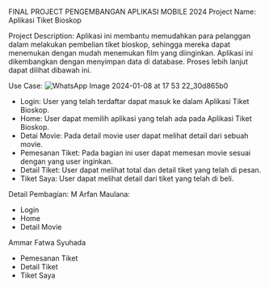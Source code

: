 FINAL PROJECT PENGEMBANGAN APLIKASI MOBILE 2024
Project Name:
Aplikasi Tiket Bioskop

Project Description:
Aplikasi ini membantu memudahkan para pelanggan dalam melakukan pembelian tiket bioskop, sehingga mereka dapat menemukan dengan mudah menemukan film yang  diinginkan. Aplikasi ini dikembangkan dengan menyimpan data di database. Proses lebih lanjut dapat dilihat dibawah ini.

Use Case:
![WhatsApp Image 2024-01-08 at 17 53 22_30d865b0](https://github.com/Ammar1602/Bioskop1/assets/115075702/073f4d01-d36e-43ed-aabc-b2f573d37f55)
- Login: User yang telah terdaftar dapat masuk ke dalam Aplikasi Tiket Bioskop.
- Home: User dapat memilih aplikasi yang telah ada pada Aplikasi Tiket Bioskop.
- Detai Movie: Pada detail movie user dapat melihat detail dari sebuah movie.
- Pemesanan Tiket: Pada bagian ini user dapat memesan movie sesuai dengan yang user inginkan.
- Detail Tiket: User dapat melihat total dan detail tiket yang telah di pesan.
- Tiket Saya: User dapat melihat detail dari tiket yang telah di beli.

Detail Pembagian:
M Arfan Maulana:
- Login
- Home
- Detail Movie

Ammar Fatwa Syuhada
- Pemesanan Tiket
- Detail Tiket
- Tiket Saya
